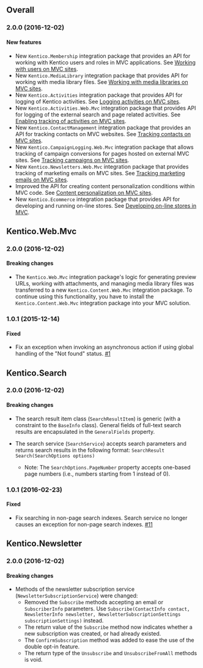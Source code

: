 ## Overall

### 2.0.0 (2016-12-02)

#### New features

* New `Kentico.Membership` integration package that provides an API for working with Kentico users and roles in MVC applications. See [Working with users on MVC sites](https://docs.kentico.com/x/Ph6zAw).
* New `Kentico.MediaLibrary` integration package that provides API for working with media library files. See [Working with media libraries on MVC sites](https://docs.kentico.com/x/EYD5Aw).
* New `Kentico.Activities` integration package that provides API for logging of Kentico activities. See [Logging activities on MVC sites](https://docs.kentico.com/x/foDFAw).
* New `Kentico.Activities.Web.Mvc` integration package that provides API for logging of the external search and page related activities. See [Enabling tracking of activities on MVC sites](https://docs.kentico.com/x/qYLeAw).
* New `Kentico.ContactManagement` integration package that provides an API for tracking contacts on MVC websites. See [Tracking contacts on MVC sites](https://docs.kentico.com/x/ygG9Aw).
* New `Kentico.CampaignLogging.Web.Mvc` integration package that allows tracking of campaign conversions for pages hosted on external MVC sites. See [Tracking campaigns on MVC sites](https://docs.kentico.com/x/TqDlAw).
* New `Kentico.Newsletters.Web.Mvc` integration package that provides tracking of marketing emails on MVC sites. See [Tracking marketing emails on MVC sites](https://docs.kentico.com/x/P4PeAw).
* Improved the API for creating content personalization conditions within MVC code. See [Content personalization on MVC sites](https://docs.kentico.com/x/86HlAw).
* New `Kentico.Ecommerce` integration package that provides API for developing and running on-line stores. See [Developing on-line stores in MVC](https://docs.kentico.com/x/-RyzAw).


## Kentico.Web.Mvc

### 2.0.0 (2016-12-02)

#### Breaking changes

* The `Kentico.Web.Mvc` integration package's logic for generating preview URLs, working with attachments, and managing media library files was transferred to a new `Kentico.Content.Web.Mvc` integration package. To continue using this functionality, you have to install the `Kentico.Content.Web.Mvc` integration package into your MVC solution.

### 1.0.1 (2015-12-14)

#### Fixed

- Fix an exception when invoking an asynchronous action if using global handling of the "Not found" status.
[#1](https://github.com/Kentico/Mvc/pull/1)    

## Kentico.Search

### 2.0.0 (2016-12-02)

#### Breaking changes

* The search result item class (`SearchResultItem`) is generic (with a constraint to the `BaseInfo` class). General fields of full-text search results are encapsulated in the `GeneralFields` property.

* The search service (`SearchService`) accepts search parameters and returns search results in the following format:
`SearchResult Search(SearchOptions options)`
	* Note: The `SearchOptions.PageNumber` property accepts one-based page numbers (i.e., numbers starting from 1 instead of 0).

### 1.0.1 (2016-02-23)

#### Fixed

- Fix searching in non-page search indexes. Search service no longer causes an exception for non-page search indexes.
[#11](https://github.com/Kentico/Mvc/pull/11)

    
## Kentico.Newsletter

### 2.0.0 (2016-12-02)

#### Breaking changes

* Methods of the newsletter subscription service (`NewsletterSubscriptionService`) were changed:
	* Removed the `Subscribe` methods accepting an email or `SubscriberInfo` parameters. Use `Subscribe(ContactInfo contact, NewsletterInfo newsletter, NewsletterSubscriptionSettings subscriptionSettings)` instead.
	* The return value of the `Subscribe` method now indicates whether a new subscription was created, or had already existed.
	* The `ConfirmSubscription` method was added to ease the use of the double opt-in feature.
	* The return type of the `Unsubscribe` and `UnsubscribeFromAll` methods is void.

